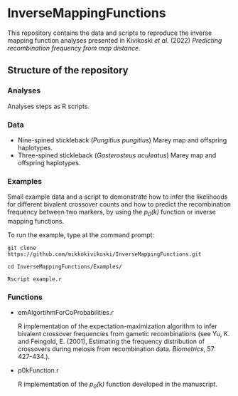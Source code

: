 # InverseMappingFunctions

This repository contains the data and scripts to reproduce the inverse mapping function analyses presented in Kivikoski *et al.* (2022) *Predicting recombination frequency from map distance*.

## Structure of the repository

### Analyses

Analyses steps as R scripts.

### Data

- Nine-spined stickleback (*Pungitius pungitius*) Marey map and offspring haplotypes.
- Three-spined stickleback (*Gasterosteus aculeatus*) Marey map and offspring haplotypes.

### Examples

 Small example data and a script to demonstrate how to infer the likelihoods for different bivalent crossover counts and how to predict the recombination frequency between two markers, by using the *p<sub>0</sub>(k)* function or inverse mapping functions.

 To run the example, type at the command prompt: 

 `git clone https://github.com/mikkokivikoski/InverseMappingFunctions.git`
  
  `cd InverseMappingFunctions/Examples/`
  
  `Rscript example.r`

### Functions

- emAlgortihmForCoProbabilities.r

  R implementation of the expectation-maximization algorithm to infer bivalent crossover frequencies from gametic recombinations (see Yu, K. and Feingold, E. (2001), Estimating the frequency distribution of crossovers during meiosis from recombination data. *Biometrics*, 57: 427-434.).

- p0kFunction.r 

  R implementation of the *p<sub>0</sub>(k)* function developed in the manuscript.
